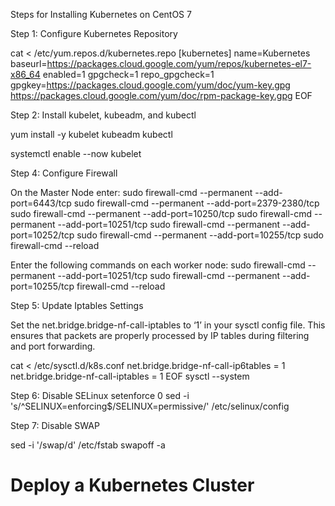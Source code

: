 Steps for Installing Kubernetes on CentOS 7

Step 1: Configure Kubernetes Repository

cat <<EOF > /etc/yum.repos.d/kubernetes.repo
[kubernetes]
name=Kubernetes
baseurl=https://packages.cloud.google.com/yum/repos/kubernetes-el7-x86_64
enabled=1
gpgcheck=1
repo_gpgcheck=1
gpgkey=https://packages.cloud.google.com/yum/doc/yum-key.gpg https://packages.cloud.google.com/yum/doc/rpm-package-key.gpg
EOF

Step 2: Install kubelet, kubeadm, and kubectl

yum install -y kubelet kubeadm kubectl

systemctl enable --now kubelet


Step 4: Configure Firewall

On the Master Node enter:
sudo firewall-cmd --permanent --add-port=6443/tcp
sudo firewall-cmd --permanent --add-port=2379-2380/tcp
sudo firewall-cmd --permanent --add-port=10250/tcp
sudo firewall-cmd --permanent --add-port=10251/tcp
sudo firewall-cmd --permanent --add-port=10252/tcp
sudo firewall-cmd --permanent --add-port=10255/tcp
sudo firewall-cmd --reload


Enter the following commands on each worker node:
sudo firewall-cmd --permanent --add-port=10251/tcp
sudo firewall-cmd --permanent --add-port=10255/tcp
firewall-cmd --reload



Step 5: Update Iptables Settings

Set the net.bridge.bridge-nf-call-iptables to ‘1’ in your sysctl config file. This ensures that packets are properly processed by IP tables during filtering and port forwarding.

cat <<EOF > /etc/sysctl.d/k8s.conf
net.bridge.bridge-nf-call-ip6tables = 1
net.bridge.bridge-nf-call-iptables = 1
EOF
sysctl --system

Step 6: Disable SELinux
setenforce 0
sed -i 's/^SELINUX=enforcing$/SELINUX=permissive/' /etc/selinux/config

Step 7: Disable SWAP

sed -i '/swap/d' /etc/fstab
swapoff -a



# Deploy a Kubernetes Cluster



